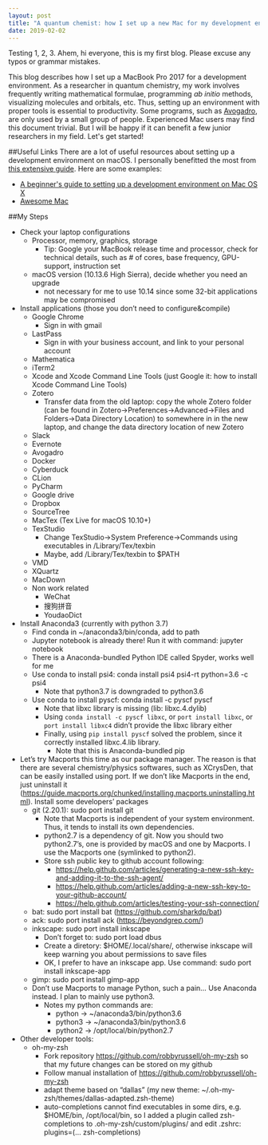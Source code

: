 ```yaml
---
layout: post
title: "A quantum chemist: how I set up a new Mac for my development environment"
date: 2019-02-02
---
```

Testing 1, 2, 3. Ahem, hi everyone, this is my first blog. Please excuse any typos or grammar mistakes. 

This blog describes how I set up a MacBook Pro 2017 for a development environment. As a researcher in quantum chemistry, my work involves frequently writing mathematical formulae, programming _ab initio_ methods, visualizing molecules and orbitals, etc. Thus, setting up an environment with proper tools is essential to productivity. Some programs, such as [Avogadro](), are only used by a small group of people.
Experienced Mac users may find this document trivial. But I will be happy if it can benefit a few junior researchers in my field. Let's get started!  

##Useful Links
There are a lot of useful resources about setting up a development environment on macOS. I personally benefitted the most from [this extensive guide](https://github.com/nicolashery/mac-dev-setup). Here are some examples:

* [A beginner's guide to setting up a development environment on Mac OS X](https://github.com/nicolashery/mac-dev-setup)
* [Awesome Mac](https://github.com/jaywcjlove/awesome-mac)

##My Steps


* Check your laptop configurations
    * Processor, memory, graphics, storage
        * Tip: Google your MacBook release time and processor, check for technical details, such as # of cores, base frequency, GPU-support, instruction set
    *  macOS version (10.13.6 High Sierra), decide whether you need an upgrade
        * not necessary for me to use 10.14 since some 32-bit applications may be compromised
* Install applications (those you don’t need to configure&compile)
    * Google Chrome
        * Sign in with gmail
    * LastPass
        * Sign in with your business account, and link to your personal account
    * Mathematica
    * iTerm2
    * Xcode and Xcode Command Line Tools (just Google it: how to install Xcode Command Line Tools)
    * Zotero
        * Transfer data from the old laptop: copy the whole Zotero folder (can be found in Zotero->Preferences->Advanced->Files and Folders->Data Directory Location) to somewhere in in the new laptop, and change the data directory location of new Zotero 
    * Slack
    * Evernote
    * Avogadro
    * Docker
    * Cyberduck
    * CLion
    * PyCharm
    * Google drive
    * Dropbox
    * SourceTree
    * MacTex (Tex Live for macOS 10.10+)
    * TexStudio
        * Change TexStudio->System Preference->Commands using executables in /Library/Tex/texbin
        * Maybe, add /Library/Tex/texbin to $PATH
    * VMD
    * XQuartz
    * MacDown
    * Non work related
        * WeChat
        * 搜狗拼音
        * YoudaoDict
* Install Anaconda3 (currently with python 3.7)
    * Find conda in ~/anaconda3/bin/conda, add to path
    * Jupyter notebook is already there! Run it with command: jupyter notebook
    * There is a Anaconda-bundled Python IDE called Spyder, works well for me
    * Use conda to install psi4: conda install psi4 psi4-rt python=3.6 -c psi4
        * Note that python3.7 is downgraded to python3.6
    * Use conda to install pyscf: conda install -c pyscf pyscf
        * Note that libxc library is missing (lib: libxc.4.dylib)
        * Using `conda install -c pyscf libxc`, or `port install libxc`, or `port install libxc4` didn’t provide the libxc library either
        * Finally, using `pip install pyscf` solved the problem, since it correctly installed libxc.4.lib library.
            * Note that this is Anaconda-bundled pip
* Let’s try Macports this time as our package manager. The reason is that there are several chemistry/physics softwares, such as XCrysDen, that can be easily installed using port. If we don’t like Macports in the end, just uninstall it (https://guide.macports.org/chunked/installing.macports.uninstalling.html). Install some developers’ packages
    * git (2.20.1): sudo port install git
        * Note that Macports is independent of your system environment. Thus, it tends to install its own dependencies.
        * python2.7 is a dependency of git. Now you should two python2.7’s, one is provided by macOS and one by Macports. I use the Macports one (symlinked to python2).  
        * Store ssh public key to github account following:
            * https://help.github.com/articles/generating-a-new-ssh-key-and-adding-it-to-the-ssh-agent/
            * https://help.github.com/articles/adding-a-new-ssh-key-to-your-github-account/
            * https://help.github.com/articles/testing-your-ssh-connection/
    * bat: sudo port install bat (https://github.com/sharkdp/bat)
    * ack: sudo port install ack (https://beyondgrep.com/)
    * inkscape: sudo port install inkscape
        * Don’t forget to: sudo port load dbus 
        * Create a diretory: $HOME/.local/share/, otherwise inkscape will keep warning you about permissions to save files
        * OK, I prefer to have an inkscape app. Use command: sudo port install inkscape-app
    * gimp: sudo port install gimp-app
    * Don’t use Macports to manage Python, such a pain… Use Anaconda instead. I plan to mainly use python3.
        * Notes my python commands are:
            * python -> ~/anaconda3/bin/python3.6
            * python3 -> ~/anaconda3/bin/python3.6
            * python2 -> /opt/local/bin/python2.7
* Other developer tools:
    * oh-my-zsh
        * Fork repository https://github.com/robbyrussell/oh-my-zsh so that my future changes can be stored on my github
        * Follow manual installation of https://github.com/robbyrussell/oh-my-zsh
        * adapt theme based on “dallas” (my new theme: ~/.oh-my-zsh/themes/dallas-adapted.zsh-theme)
        * auto-completions cannot find executables in some dirs, e.g. $HOME/bin, /opt/local/bin, so I added a plugin called zsh-completions to .oh-my-zsh/custom/plugins/ and edit .zshrc: plugins=(… zsh-completions)



